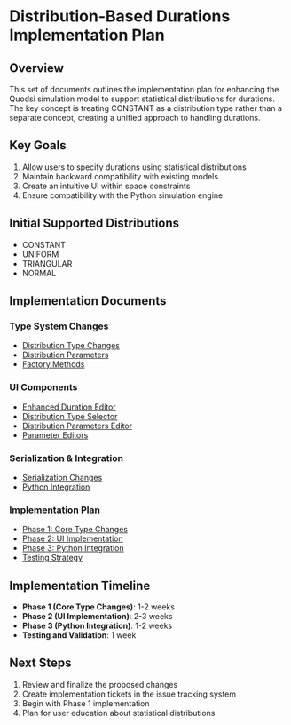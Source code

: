 # Distribution-Based Durations Implementation Plan

## Overview

This set of documents outlines the implementation plan for enhancing the Quodsi simulation model to support statistical distributions for durations. The key concept is treating CONSTANT as a distribution type rather than a separate concept, creating a unified approach to handling durations.

## Key Goals

1. Allow users to specify durations using statistical distributions
2. Maintain backward compatibility with existing models
3. Create an intuitive UI within space constraints
4. Ensure compatibility with the Python simulation engine

## Initial Supported Distributions

- CONSTANT
- UNIFORM
- TRIANGULAR
- NORMAL

## Implementation Documents

### Type System Changes
- [Distribution Type Changes](01-distribution-type-changes.md)
- [Distribution Parameters](02-distribution-parameters.md)
- [Factory Methods](03-distribution-factory.md)

### UI Components
- [Enhanced Duration Editor](04-enhanced-duration-editor.md)
- [Distribution Type Selector](05-distribution-type-selector.md)
- [Distribution Parameters Editor](06-distribution-parameters-editor.md)
- [Parameter Editors](07-parameter-editors.md)

### Serialization & Integration
- [Serialization Changes](08-serialization-changes.md)
- [Python Integration](09-python-integration.md)

### Implementation Plan
- [Phase 1: Core Type Changes](10-phase-1-type-changes.md)
- [Phase 2: UI Implementation](11-phase-2-ui-implementation.md)
- [Phase 3: Python Integration](12-phase-3-python-integration.md)
- [Testing Strategy](13-testing-strategy.md)

## Implementation Timeline

- **Phase 1 (Core Type Changes)**: 1-2 weeks
- **Phase 2 (UI Implementation)**: 2-3 weeks
- **Phase 3 (Python Integration)**: 1-2 weeks
- **Testing and Validation**: 1 week

## Next Steps

1. Review and finalize the proposed changes
2. Create implementation tickets in the issue tracking system
3. Begin with Phase 1 implementation
4. Plan for user education about statistical distributions
